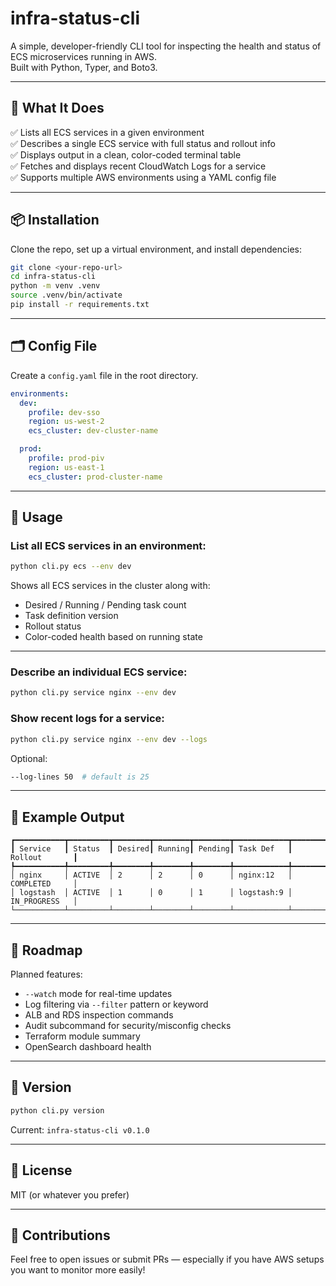 # infra-status-cli

A simple, developer-friendly CLI tool for inspecting the health and status of ECS microservices running in AWS.  
Built with Python, Typer, and Boto3.

---

## 🔧 What It Does

✅ Lists all ECS services in a given environment  
✅ Describes a single ECS service with full status and rollout info  
✅ Displays output in a clean, color-coded terminal table  
✅ Fetches and displays recent CloudWatch Logs for a service  
✅ Supports multiple AWS environments using a YAML config file

---

## 📦 Installation

Clone the repo, set up a virtual environment, and install dependencies:

```bash
git clone <your-repo-url>
cd infra-status-cli
python -m venv .venv
source .venv/bin/activate
pip install -r requirements.txt
```

---

## 🗂 Config File

Create a `config.yaml` file in the root directory.

```yaml
environments:
  dev:
    profile: dev-sso
    region: us-west-2
    ecs_cluster: dev-cluster-name

  prod:
    profile: prod-piv
    region: us-east-1
    ecs_cluster: prod-cluster-name
```

---

## 🚀 Usage

### List all ECS services in an environment:

```bash
python cli.py ecs --env dev
```

Shows all ECS services in the cluster along with:

- Desired / Running / Pending task count
- Task definition version
- Rollout status
- Color-coded health based on running state

---

### Describe an individual ECS service:

```bash
python cli.py service nginx --env dev
```

### Show recent logs for a service:

```bash
python cli.py service nginx --env dev --logs
```

Optional:
```bash
--log-lines 50  # default is 25
```

---

## 📘 Example Output

```
┏━━━━━━━━━━━┳━━━━━━━━━┳━━━━━━━━┳━━━━━━━━┳━━━━━━━━┳━━━━━━━━━━━━┳━━━━━━━━━━━━━━━┓
┃ Service   ┃ Status  ┃ Desired┃ Running┃ Pending┃ Task Def   ┃ Rollout       ┃
┡━━━━━━━━━━━╇━━━━━━━━━╇━━━━━━━━╇━━━━━━━━╇━━━━━━━━╇━━━━━━━━━━━━╇━━━━━━━━━━━━━━━┩
│ nginx     │ ACTIVE  │ 2      │ 2      │ 0      │ nginx:12   │ COMPLETED     │
│ logstash  │ ACTIVE  │ 1      │ 0      │ 1      │ logstash:9 │ IN_PROGRESS   │
└───────────┴─────────┴────────┴────────┴────────┴────────────┴───────────────┘
```

---

## 🔮 Roadmap

Planned features:

- `--watch` mode for real-time updates
- Log filtering via `--filter` pattern or keyword
- ALB and RDS inspection commands
- Audit subcommand for security/misconfig checks
- Terraform module summary
- OpenSearch dashboard health

---

## 🧪 Version

```bash
python cli.py version
```

Current: `infra-status-cli v0.1.0`

---

## 📄 License

MIT (or whatever you prefer)

---

## 💬 Contributions

Feel free to open issues or submit PRs — especially if you have AWS setups you want to monitor more easily!
